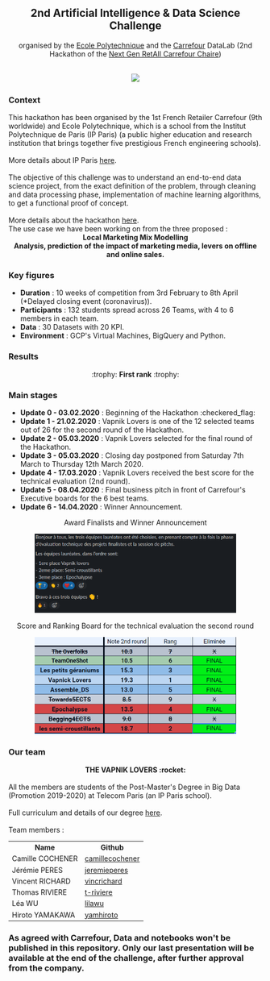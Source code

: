<div align='center'><h2>2nd Artificial Intelligence & Data Science Challenge</h2></div>

<div align='center'>organised by the <a href="https://www.polytechnique.edu/">Ecole Polytechnique</a> and the <a href="https://www.carrefour.com/fr">Carrefour</a> DataLab (2nd Hackathon of the <a href="https://www.polytechnique.edu/fondation/content/carrefour-l%E2%80%99x-et-la-fx-cr%C3%A9ent-la-chaire-%C2%AB-next-gen-retail-%C2%BB">Next Gen RetAIl Carrefour Chaire</a>)</div>
<br>
<p align="center">
  <img src="hackathon-presentation.png" width="700"/>
</p>

<h3>Context</h3>
This hackathon has been organised by the 1st French Retailer Carrefour (9th worldwide) and Ecole Polytechnique, which is a school from the Institut Polytechnique de Paris (IP Paris) (a public higher education and research institution that brings together five prestigious French engineering schools). <br>
<br>
More details about IP Paris <a href="https://www.ip-paris.fr/en/home-en/">here</a>.
<br>
<br>
The objective of this challenge was to understand an end-to-end data science project, from the exact definition of the problem, through cleaning and data processing phase, implementation of machine learning algorithms, to get a functional proof of concept. <br>
<br>
More details about the hackathon <a href="https://www.polytechnique.edu/en/content/new-edition-carrefour-chair-hackathon">here</a>.
<br>
The use case we have been working on from the three proposed : <br>

<div align='center'><b>Local Marketing Mix Modelling  <br>
  Analysis, prediction of the impact of marketing media, levers on offline and online sales.</b></div>

<h3>Key figures</h3>
<ul>
  <li><b>Duration</b> : 10 weeks of competition from 3rd February to 8th April (*Delayed closing event (coronavirus)).</li>
  <li><b>Participants</b> : 132 students spread across 26 Teams, with 4 to 6 members in each team.</li>
  <li><b>Data</b> : 30 Datasets with 20 KPI.</li>
  <li><b>Environment</b> : GCP's Virtual Machines, BigQuery and Python. 
</ul>

<h3>Results</h3>

<div align='center'>
  :trophy: <b>First rank</b> :trophy:
  </div>

<h3>Main stages</h3>

<ul>
  <li><b>Update 0 - 03.02.2020</b> : Beginning of the Hackathon :checkered_flag:
  <li><b>Update 1 - 21.02.2020</b> : Vapnik Lovers is one of the 12 selected teams out of 26 for the second round of the Hackathon. </li>
  <li><b>Update 2 - 05.03.2020</b> : Vapnik Lovers selected for the final round of the Hackathon.</li>
  <li><b>Update 3 - 05.03.2020</b> : Closing day postponed from Saturday 7th March to Thursday 12th March 2020.</li>
  <li><b>Update 4 - 17.03.2020</b> : Vapnik Lovers received the best score for the technical evaluation (2nd round).</li>
  <li><b>Update 5 - 08.04.2020</b> : Final business pitch in front of Carrefour's Executive boards for the 6 best teams.</li>
  <li><b>Update 6 - 14.04.2020</b> : Winner Announcement.</li> 
</ul>

<div align='center'>Award Finalists and Winner Announcement</div>

<p align="center">
  <img src="final_rank.png" width="400"/>
</p>

<div align='center'>Score and Ranking Board for the technical evaluation the second round</div>

<p align="center">
  <img src="2NDROUND.PNG" width="400"/>
</p>

<h3>Our team</h3>

<div align='center'><b>THE VAPNIK LOVERS :rocket:</b></div>
<br>
All the members are students of the Post-Master's Degree in Big Data (Promotion 2019-2020) at Telecom Paris (an IP Paris school). 
<br>
<br>
Full curriculum and details of our degree <a href="https://www.telecom-paris.fr/en/post-masters-degree/all-post-masters-degree/post-masters-degree-in-big-data">here</a>.
<br>
<br>
Team members :

<p align="center">
<table class="tg">
  <tr>
    <th class="tg-amwm">Name</th>
    <th class="tg-amwm">Github</th>
  </tr>
  <tr>
    <td class="tg-baqh">Camille COCHENER</td>
    <td class="tg-baqh"><a href="http://github.com/camillecochener">camillecochener</a></td>
  </tr>
  <tr>
    <td class="tg-baqh">Jérémie PERES</td>
    <td class="tg-baqh"><a href="http://github.com/jeremieperes">jeremieperes</a></td>
  </tr>
  <tr>
    <td class="tg-baqh">Vincent RICHARD</td>
    <td class="tg-baqh"><a href="http://github.com/vincrichard">vincrichard</a></td>
  </tr>
  <tr>
    <td class="tg-baqh">Thomas RIVIERE</td>
    <td class="tg-baqh"><a href="http://github.com/t-riviere">t-riviere</a></td>
  </tr>
  <tr>
    <td class="tg-baqh">Léa WU</td>
    <td class="tg-baqh"><a href="http://github.com/lilawu">lilawu</a></td>
  </tr>
  <tr>
    <td class="tg-baqh">Hiroto YAMAKAWA</td>
    <td class="tg-baqh"><a href="http://github.com/yamhiroto">yamhiroto</a></td>
  </tr>
</table>
</p>


### As agreed with Carrefour, Data and notebooks won't be published in this repository. Only our last presentation will be available at the end of the challenge, after further approval from the company.




